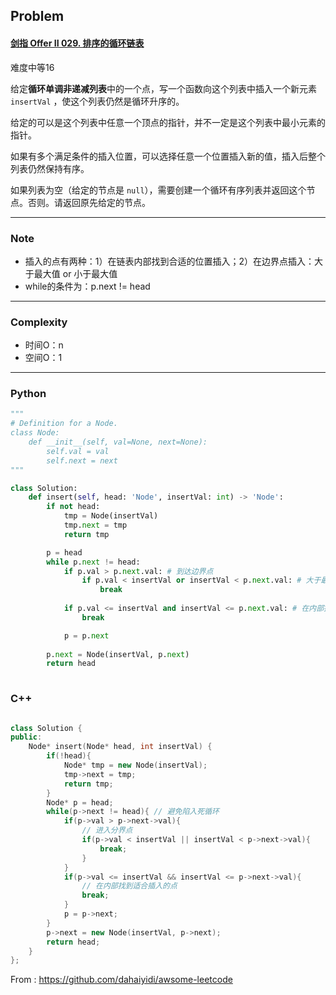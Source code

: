 ## Problem

#### [剑指 Offer II 029. 排序的循环链表](https://leetcode-cn.com/problems/4ueAj6/)

难度中等16

给定**循环单调非递减列表**中的一个点，写一个函数向这个列表中插入一个新元素 `insertVal` ，使这个列表仍然是循环升序的。

给定的可以是这个列表中任意一个顶点的指针，并不一定是这个列表中最小元素的指针。

如果有多个满足条件的插入位置，可以选择任意一个位置插入新的值，插入后整个列表仍然保持有序。

如果列表为空（给定的节点是 `null`），需要创建一个循环有序列表并返回这个节点。否则。请返回原先给定的节点。



------

### Note

- 插入的点有两种：1）在链表内部找到合适的位置插入；2）在边界点插入：大于最大值 or 小于最大值
- while的条件为：p.next != head

------

### Complexity

- 时间O：n
- 空间O：1

------

### Python

```python
"""
# Definition for a Node.
class Node:
    def __init__(self, val=None, next=None):
        self.val = val
        self.next = next
"""

class Solution:
    def insert(self, head: 'Node', insertVal: int) -> 'Node':
        if not head:
            tmp = Node(insertVal)
            tmp.next = tmp
            return tmp

        p = head
        while p.next != head:
            if p.val > p.next.val: # 到达边界点
                if p.val < insertVal or insertVal < p.next.val: # 大于最大值 or 小于最小值
                    break
            
            if p.val <= insertVal and insertVal <= p.next.val: # 在内部找到可以满足的插入点
                break

            p = p.next 
        
        p.next = Node(insertVal, p.next)
        return head
        
```

### C++

```C++

class Solution {
public:
    Node* insert(Node* head, int insertVal) {
        if(!head){
            Node* tmp = new Node(insertVal);
            tmp->next = tmp;
            return tmp;
        }
        Node* p = head;
        while(p->next != head){ // 避免陷入死循环
            if(p->val > p->next->val){
                // 进入分界点
                if(p->val < insertVal || insertVal < p->next->val){
                    break;
                }
            }
            if(p->val <= insertVal && insertVal <= p->next->val){
                // 在内部找到适合插入的点
                break;
            }
            p = p->next;
        }
        p->next = new Node(insertVal, p->next);
        return head;
    }
};
```



From : https://github.com/dahaiyidi/awsome-leetcode
